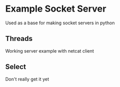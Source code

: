 # Example Socket Server

Used as a base for making socket servers in python

## Threads

Working server example with netcat client

## Select

Don't really get it yet
